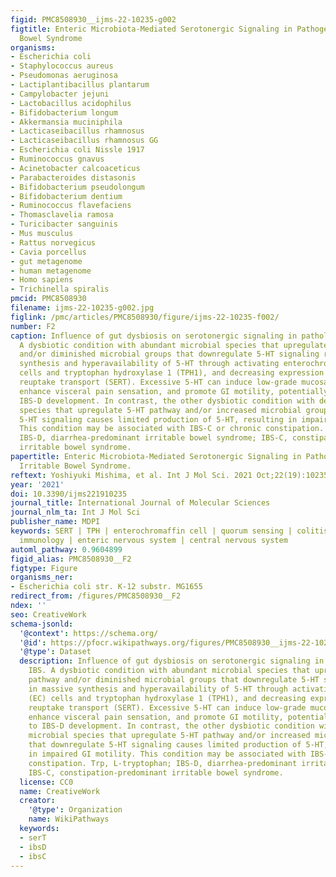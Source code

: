 ```yaml
---
figid: PMC8508930__ijms-22-10235-g002
figtitle: Enteric Microbiota-Mediated Serotonergic Signaling in Pathogenesis of Irritable
  Bowel Syndrome
organisms:
- Escherichia coli
- Staphylococcus aureus
- Pseudomonas aeruginosa
- Lactiplantibacillus plantarum
- Campylobacter jejuni
- Lactobacillus acidophilus
- Bifidobacterium longum
- Akkermansia muciniphila
- Lacticaseibacillus rhamnosus
- Lacticaseibacillus rhamnosus GG
- Escherichia coli Nissle 1917
- Ruminococcus gnavus
- Acinetobacter calcoaceticus
- Parabacteroides distasonis
- Bifidobacterium pseudolongum
- Bifidobacterium dentium
- Ruminococcus flavefaciens
- Thomasclavelia ramosa
- Turicibacter sanguinis
- Mus musculus
- Rattus norvegicus
- Cavia porcellus
- gut metagenome
- human metagenome
- Homo sapiens
- Trichinella spiralis
pmcid: PMC8508930
filename: ijms-22-10235-g002.jpg
figlink: /pmc/articles/PMC8508930/figure/ijms-22-10235-f002/
number: F2
caption: Influence of gut dysbiosis on serotonergic signaling in pathology of IBS.
  A dysbiotic condition with abundant microbial species that upregulate 5-HT pathway
  and/or diminished microbial groups that downregulate 5-HT signaling results in massive
  synthesis and hyperavailability of 5-HT through activating enterochromaffin (EC)
  cells and tryptophan hydroxylase 1 (TPH1), and decreasing expression of serotonin
  reuptake transport (SERT). Excessive 5-HT can induce low-grade mucosal inflammation,
  enhance visceral pain sensation, and promote GI motility, potentially leading to
  IBS-D development. In contrast, the other dysbiotic condition with decreased microbial
  species that upregulate 5-HT pathway and/or increased microbial groups that downregulate
  5-HT signaling causes limited production of 5-HT, resulting in impaired GI motility.
  This condition may be associated with IBS-C or chronic constipation. Trp, L-tryptophan;
  IBS-D, diarrhea-predominant irritable bowel syndrome; IBS-C, constipation-predominant
  irritable bowel syndrome.
papertitle: Enteric Microbiota-Mediated Serotonergic Signaling in Pathogenesis of
  Irritable Bowel Syndrome.
reftext: Yoshiyuki Mishima, et al. Int J Mol Sci. 2021 Oct;22(19):10235.
year: '2021'
doi: 10.3390/ijms221910235
journal_title: International Journal of Molecular Sciences
journal_nlm_ta: Int J Mol Sci
publisher_name: MDPI
keywords: SERT | TPH | enterochromaffin cell | quorum sensing | colitis | mucosal
  immunology | enteric nervous system | central nervous system
automl_pathway: 0.9604899
figid_alias: PMC8508930__F2
figtype: Figure
organisms_ner:
- Escherichia coli str. K-12 substr. MG1655
redirect_from: /figures/PMC8508930__F2
ndex: ''
seo: CreativeWork
schema-jsonld:
  '@context': https://schema.org/
  '@id': https://pfocr.wikipathways.org/figures/PMC8508930__ijms-22-10235-g002.html
  '@type': Dataset
  description: Influence of gut dysbiosis on serotonergic signaling in pathology of
    IBS. A dysbiotic condition with abundant microbial species that upregulate 5-HT
    pathway and/or diminished microbial groups that downregulate 5-HT signaling results
    in massive synthesis and hyperavailability of 5-HT through activating enterochromaffin
    (EC) cells and tryptophan hydroxylase 1 (TPH1), and decreasing expression of serotonin
    reuptake transport (SERT). Excessive 5-HT can induce low-grade mucosal inflammation,
    enhance visceral pain sensation, and promote GI motility, potentially leading
    to IBS-D development. In contrast, the other dysbiotic condition with decreased
    microbial species that upregulate 5-HT pathway and/or increased microbial groups
    that downregulate 5-HT signaling causes limited production of 5-HT, resulting
    in impaired GI motility. This condition may be associated with IBS-C or chronic
    constipation. Trp, L-tryptophan; IBS-D, diarrhea-predominant irritable bowel syndrome;
    IBS-C, constipation-predominant irritable bowel syndrome.
  license: CC0
  name: CreativeWork
  creator:
    '@type': Organization
    name: WikiPathways
  keywords:
  - serT
  - ibsD
  - ibsC
---
```

